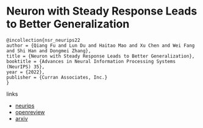 # Neuron with Steady Response Leads to Better Generalization

```
@incollection{nsr_neurips22
author = {Qiang Fu and Lun Du and Haitao Mao and Xu Chen and Wei Fang and Shi Han and Dongmei Zhang},
title = {Neuron with Steady Response Leads to Better Generalization},
booktitle = {Advances in Neural Information Processing Systems (NeurIPS) 35},
year = {2022},
publisher = {Curran Associates, Inc.}
}
```

links
- [neurips](https://nips.cc/Conferences/2022/Schedule?showEvent=54444)
- [openreview](https://openreview.net/forum?id=9YQPaqVZKP)
- [arxiv](https://arxiv.org/abs/2111.15414)
